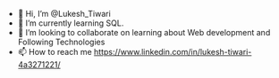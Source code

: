 - 👋 Hi, I’m @Lukesh_Tiwari
- 🌱 I’m currently learning SQL.
- 💞️ I’m looking to collaborate on learning about Web development and Following Technologies
- 📫 How to reach me https://www.linkedin.com/in/lukesh-tiwari-4a3271221/

<!---
megatron-hu/megatron-
--->
